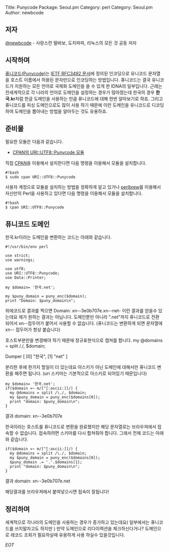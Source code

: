 Title:    Punycode
Package:  Seoul.pm
Category: perl
Category: Seoul.pm
Author:   newbcode

저자
-----

[@newbcode][twitter-newbcode] -  사랑스런 딸바보, 도치파파, 리눅스의 모든 것 공동 저자


시작하며
---------

[퓨니코드(Punycode)][wiki-punycode]는 [IETF RFC3492 문서][rfc-3492]에 정의된 인코딩으로
유니코드 문자열을 호스트 이름에서 허용된 문자만으로 인코딩하는 방법입니다.
퓨니코드는 결국 유니코드가 지원하는 모든 언어로 국제화 도메인을 쓸 수 있게 한 IDNA의 일부입니다.
근래는 전세계적으로 각 나라의 언어로 도메인을 설정하는 경우가 많아졌는데
한국의 경우 **한국.kr**처럼 한글 도메인을 사용하는 만큼 퓨니코드에 대해 한번 알아보기로 하죠.
그리고 퓨니코드를 피싱 도메인으로도 많이 사용 하기 때문에 이런 도메인을
유니코드로 디코딩하여 도메인을 뽑아내는 방법을 알아두는 것도 유용하죠.


준비물
-------

필요한 모듈은 다음과 같습니다.

- [CPAN의 URI::UTF8::Punycode 모듈][cpan-uri-utf8-punycode]

직접 [CPAN][cpan]을 이용해서 설치한다면 다음 명령을 이용해서 모듈을 설치합니다.

    #!bash
    $ sudo cpan URI::UTF8::Punycode

사용자 계정으로 모듈을 설치하는 방법을 정확하게 알고 있거나
[perlbrew][home-perlbrew]를 이용해서 자신만의 Perl을 사용하고 있다면
다음 명령을 이용해서 모듈을 설치합니다.

    #!bash
    $ cpan URI::UTF8::Punycode


퓨니코드 도메인
----------

한국.kr이라는 도메인을 변환하는 코드는 아래와 같습니다.

    #!/usr/bin/env perl

    use strict;
    use warnings;

    use utf8;
    use URI::UTF8::Punycode;
    use Data::Printer;

    my $domain= '한국.net';

    my $puny_domain = puny_enc($domain);
    print "Domain: $puny_domain\n";


위에코드로 결과를 찍으면
Domain: xn--3e0b707e.xn--net- 이런 결과를 얻을수 있는데요
제가 원하는 결과는 아닙니다.
도메인뿐만 아니라 ".net"까지 퓨니코드로 전환 되어서 xn--접두어가 붙어서 사용할 수 없습니다.
(퓨니코드는 변환하게 되면 문자열에 xn-- 접두어가 항상 붙습니다)

호스트부분만을 변경해야 하기 때문에 정규표현식으로 캡쳐를 합니다.
my @domains = split /\./, $domain;

Dumper
    [
      [0] "한국",
      [1] "net"
    ]

분리한 후에 한가지 할일이 더 있는데요 아스키가 아닌 도메인에 대해서만 퓨니코드 변환을 해주면 됩니다.
(uri 스키마는 기본적으로 아스키로 되어있기 때문입니다)


    my $domain= '한국.net';
    if($domain =~ m/[^[:ascii:]]/) {
      my @domains = split /\./, $domain;
      my $puny_domain = puny_enc($domains[0]);
      print "domain: $puny_domain\n";
    }


결과
    domain: xn--3e0b707e

한국이라는 호스트를 퓨니코드로 변환을 완료했지만 해당 문자열로는 브라우져에서 접속할 수 없습니다.
접속하려면 스키마를 다시 합쳐줘야 합니다.
그래서 전체 코드는 아래와 같습니다.

    if($domain =~ m/[^[:ascii:]]/) {
      my @domains = split /\./, $domain;
      my $puny_domain = puny_enc($domains[0]);
      $puny_domain .= '.'.$domains[1];
      print "domain: $puny_domain\n";
    }


결과
    domain: xn--3e0b707e.net


해당결과를 브라우져에서 붙여넣으시면 접속이 잘됩니다!


정리하며
---------

세계적으로 각나라의 도메인을 사용하는 경우가 증가하고 있는데요( 일부에서는 퓨니코드를 쓰지말자고도 하지만 )
만약 도메인으로 리다이렉션을 체크하신다거나? 도메인으로 레코드 조회가 필요하실때
유용하게 사용 하실수 있을것입니다.

_EOT_


[cpan-uri-utf8-punycode]:   https://metacpan.org/pod/URI::UTF8::Punycode
[cpan]:                     http://www.cpan.org/
[home-perlbrew]:            http://perlbrew.pl/
[rfc-3492]:                 https://tools.ietf.org/html/rfc3492
[twitter-newbcode]:         http://twitter.com/#!/newbcode
[wiki-punycode]:            https://en.wikipedia.org/wiki/Punycode
